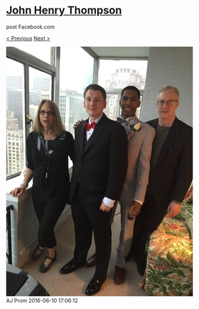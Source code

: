 # [John Henry Thompson](../README.md)
post Facebook.com

[< Previous](2016-06-10-32.md) [Next >](2016-06-10-34.md)

[![](../media/2016-06-10/AJ-Prom-31.jpg)](../README.md)
AJ Prom
2016-06-10 17:06:12
